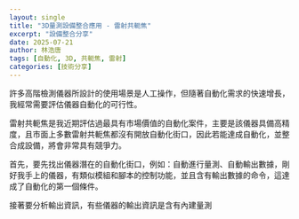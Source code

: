 ```yaml
---
layout: single
title: "3D量測設備整合應用 - 雷射共軛焦"
excerpt: "設備整合分享"
date: 2025-07-21
author: 林浩唐
tags: [自動化, 3D, 共軛焦, 雷射]
categories: [技術分享]
---
```


許多高階檢測儀器所設計的使用場景是人工操作，但隨著自動化需求的快速增長，我經常需要評估儀器自動化的可行性。

雷射共軛焦是我近期評估過最具有市場價值的自動化案件，主要是該儀器具備高精度，且市面上多數雷射共軛焦都沒有開放自動化街口，因此若能達成自動化，並整合成設備，將會非常具有競爭力。

首先，要先找出儀器潛在的自動化街口，例如：自動進行量測、自動輸出數據，剛好我手上的儀器，有類似模組和腳本的控制功能，並且含有輸出數據的命令，這達成了自動化的第一個條件。

接著要分析輸出資訊，有些儀器的輸出資訊是含有內建量測
